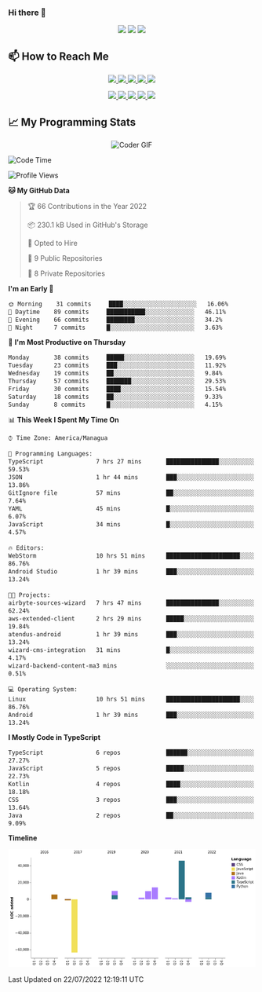 ### Hi there 👋

<!--
**DevKenny/DevKenny** is a ✨ _special_ ✨ repository because its `README.md` (this file) appears on your GitHub profile.

Here are some ideas to get you started:

- 🔭 I’m currently working on ...
- 🌱 I’m currently learning ...
- 👯 I’m looking to collaborate on ...
- 🤔 I’m looking for help with ...
- 💬 Ask me about ...
- 📫 How to reach me: ...
- 😄 Pronouns: ...
- ⚡ Fun fact: ...
-->

<p align = "center">
  <img src="https://github-readme-stats.vercel.app/api?username=DevKenny&count_private=true&show_icons=true&theme=graywhite&line_height=30&hide_border=true">
  <img src="https://github-readme-stats.vercel.app/api/top-langs/?username=DevKenny&hide=html,css&theme=graywhite&hide_border=true">
  <img src="https://github-profile-summary-cards.vercel.app/api/cards/profile-details?username=DevKenny&theme=vue">
</p>

## 📫 How to Reach Me

<p align="center">
 <a href="https://devkenny.github.io">
  <img src="https://img.shields.io/badge/DevKenny-%23206A5D.svg?&style=for-the-badge&logo=jquery&logoColor=white" />
 </a>

 <a href="https://www.linkedin.com/in/hreal92">
  <img src="https://img.shields.io/badge/connect-%230077B5.svg?&style=for-the-badge&logo=linkedin&logoColor=white" />
 </a>

 <a href="https://join.skype.com/invite/IQ6gVADlpBSM">
  <img src="https://img.shields.io/badge/chat-%2300AFF0.svg?&style=for-the-badge&logo=skype&logoColor=white" />
 </a>

 <a href="mailto:realherrold@gmail.com">
  <img src="https://img.shields.io/badge/email-%23C14438.svg?&style=for-the-badge&logo=Gmail&logoColor=white" />
 </a>

 <a href="https://wa.me/50589517503">
  <img src="https://img.shields.io/badge/Whatsapp-%2300BFA5.svg?&style=for-the-badge&logo=Whatsapp&logoColor=white" />
 </a>
</p>

<p align="center">
  <a href="#">
    <img src="https://badges.pufler.dev/visits/DevKenny/DevKenny?style=flat-square&color=green&logo=github">
  </a>
  <a href="#">
    <img src="https://badges.pufler.dev/years/DevKenny?style=flat-square&color=green&logo=github">
  </a>
  <a href="#">
    <img src="https://badges.pufler.dev/repos/DevKenny?style=flat-square&color=green&logo=github">
  </a>
  <a href="#">
    <img src="https://badges.pufler.dev/gists/DevKenny?style=flat-square&color=green&logo=github">
  </a>
  <a href="#">
    <img src="https://badges.pufler.dev/commits/monthly/DevKenny?style=flat-square&color=green&logo=github">
  </a>
</p>

## 📈 My Programming Stats

<p align="center">
 <img src="https://www.mygo.ge/uploads/blog/1584023795.jpg" alt="Coder GIF" style="max-width:500px">
</p>

<!--START_SECTION:waka-->
![Code Time](http://img.shields.io/badge/Code%20Time-4%2C086%20hrs%2040%20mins-blue)

![Profile Views](http://img.shields.io/badge/Profile%20Views-0-blue)

**🐱 My GitHub Data** 

> 🏆 66 Contributions in the Year 2022
 > 
> 📦 230.1 kB Used in GitHub's Storage 
 > 
> 💼 Opted to Hire
 > 
> 📜 9 Public Repositories 
 > 
> 🔑 8 Private Repositories  
 > 
**I'm an Early 🐤** 

```text
🌞 Morning    31 commits     ████░░░░░░░░░░░░░░░░░░░░░   16.06% 
🌆 Daytime    89 commits     ███████████░░░░░░░░░░░░░░   46.11% 
🌃 Evening    66 commits     ████████░░░░░░░░░░░░░░░░░   34.2% 
🌙 Night      7 commits      █░░░░░░░░░░░░░░░░░░░░░░░░   3.63%

```
📅 **I'm Most Productive on Thursday** 

```text
Monday       38 commits     █████░░░░░░░░░░░░░░░░░░░░   19.69% 
Tuesday      23 commits     ███░░░░░░░░░░░░░░░░░░░░░░   11.92% 
Wednesday    19 commits     ██░░░░░░░░░░░░░░░░░░░░░░░   9.84% 
Thursday     57 commits     ███████░░░░░░░░░░░░░░░░░░   29.53% 
Friday       30 commits     ████░░░░░░░░░░░░░░░░░░░░░   15.54% 
Saturday     18 commits     ██░░░░░░░░░░░░░░░░░░░░░░░   9.33% 
Sunday       8 commits      █░░░░░░░░░░░░░░░░░░░░░░░░   4.15%

```


📊 **This Week I Spent My Time On** 

```text
⌚︎ Time Zone: America/Managua

💬 Programming Languages: 
TypeScript               7 hrs 27 mins       ███████████████░░░░░░░░░░   59.53% 
JSON                     1 hr 44 mins        ███░░░░░░░░░░░░░░░░░░░░░░   13.86% 
GitIgnore file           57 mins             ██░░░░░░░░░░░░░░░░░░░░░░░   7.64% 
YAML                     45 mins             █░░░░░░░░░░░░░░░░░░░░░░░░   6.07% 
JavaScript               34 mins             █░░░░░░░░░░░░░░░░░░░░░░░░   4.57%

🔥 Editors: 
WebStorm                 10 hrs 51 mins      █████████████████████░░░░   86.76% 
Android Studio           1 hr 39 mins        ███░░░░░░░░░░░░░░░░░░░░░░   13.24%

🐱‍💻 Projects: 
airbyte-sources-wizard   7 hrs 47 mins       ███████████████░░░░░░░░░░   62.24% 
aws-extended-client      2 hrs 29 mins       █████░░░░░░░░░░░░░░░░░░░░   19.84% 
atendus-android          1 hr 39 mins        ███░░░░░░░░░░░░░░░░░░░░░░   13.24% 
wizard-cms-integration   31 mins             █░░░░░░░░░░░░░░░░░░░░░░░░   4.17% 
wizard-backend-content-ma3 mins              ░░░░░░░░░░░░░░░░░░░░░░░░░   0.51%

💻 Operating System: 
Linux                    10 hrs 51 mins      █████████████████████░░░░   86.76% 
Android                  1 hr 39 mins        ███░░░░░░░░░░░░░░░░░░░░░░   13.24%

```

**I Mostly Code in TypeScript** 

```text
TypeScript               6 repos             ██████░░░░░░░░░░░░░░░░░░░   27.27% 
JavaScript               5 repos             █████░░░░░░░░░░░░░░░░░░░░   22.73% 
Kotlin                   4 repos             ████░░░░░░░░░░░░░░░░░░░░░   18.18% 
CSS                      3 repos             ███░░░░░░░░░░░░░░░░░░░░░░   13.64% 
Java                     2 repos             ██░░░░░░░░░░░░░░░░░░░░░░░   9.09%

```


**Timeline**

![Chart not found](https://raw.githubusercontent.com/DevKenny/DevKenny/main/charts/bar_graph.png) 


 Last Updated on 22/07/2022 12:19:11 UTC
<!--END_SECTION:waka-->
